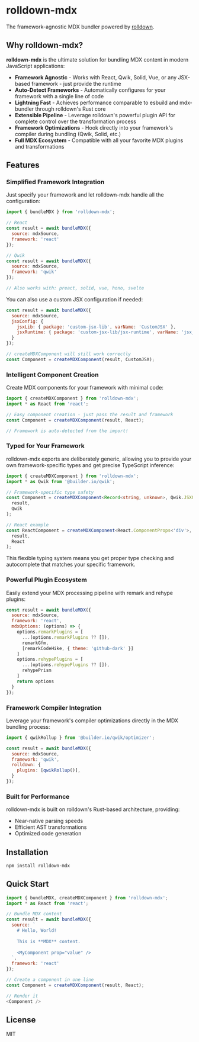 # rolldown-mdx

The framework-agnostic MDX bundler powered by [rolldown](https://github.com/rolldown/rolldown).

## Why rolldown-mdx?

**rolldown-mdx** is the ultimate solution for bundling MDX content in modern JavaScript applications:

- **Framework Agnostic** - Works with React, Qwik, Solid, Vue, or any JSX-based framework - just provide the runtime
- **Auto-Detect Frameworks** - Automatically configures for your framework with a single line of code
- **Lightning Fast** - Achieves performance comparable to esbuild and mdx-bundler through rolldown's Rust core
- **Extensible Pipeline** - Leverage rolldown's powerful plugin API for complete control over the transformation process
- **Framework Optimizations** - Hook directly into your framework's compiler during bundling (Qwik, Solid, etc.)
- **Full MDX Ecosystem** - Compatible with all your favorite MDX plugins and transformations

## Features

### Simplified Framework Integration

Just specify your framework and let rolldown-mdx handle all the configuration:

```js
import { bundleMDX } from 'rolldown-mdx';

// React
const result = await bundleMDX({
  source: mdxSource,
  framework: 'react'
});

// Qwik
const result = await bundleMDX({
  source: mdxSource,
  framework: 'qwik'
});

// Also works with: preact, solid, vue, hono, svelte
```

You can also use a custom JSX configuration if needed:

```js
const result = await bundleMDX({
  source: mdxSource,
  jsxConfig: {
    jsxLib: { package: 'custom-jsx-lib', varName: 'CustomJSX' },
    jsxRuntime: { package: 'custom-jsx-lib/jsx-runtime', varName: 'jsx_runtime' }
  }
});

// createMDXComponent will still work correctly
const Component = createMDXComponent(result, CustomJSX);
```

### Intelligent Component Creation

Create MDX components for your framework with minimal code:

```js
import { createMDXComponent } from 'rolldown-mdx';
import * as React from 'react';

// Easy component creation - just pass the result and framework
const Component = createMDXComponent(result, React);

// Framework is auto-detected from the import!
```

### Typed for Your Framework

rolldown-mdx exports are deliberately generic, allowing you to provide your own framework-specific types and get precise TypeScript inference:

```ts
import { createMDXComponent } from 'rolldown-mdx';
import * as Qwik from '@builder.io/qwik';

// Framework-specific type safety
const Component = createMDXComponent<Record<string, unknown>, Qwik.JSXOutput>(
  result,
  Qwik
);

// React example
const ReactComponent = createMDXComponent<React.ComponentProps<'div'>, React.ReactNode>(
  result, 
  React
);
```

This flexible typing system means you get proper type checking and autocomplete that matches your specific framework.

### Powerful Plugin Ecosystem

Easily extend your MDX processing pipeline with remark and rehype plugins:

```js
const result = await bundleMDX({
  source: mdxSource,
  framework: 'react',
  mdxOptions: (options) => {
    options.remarkPlugins = [
      ...(options.remarkPlugins ?? []),
      remarkGfm,
      [remarkCodeHike, { theme: 'github-dark' }]
    ]
    options.rehypePlugins = [
      ...(options.rehypePlugins ?? []),
      rehypePrism
    ]
    return options
  }
});
```

### Framework Compiler Integration

Leverage your framework's compiler optimizations directly in the MDX bundling process:

```js
import { qwikRollup } from '@builder.io/qwik/optimizer';

const result = await bundleMDX({
  source: mdxSource,
  framework: 'qwik',
  rolldown: {
    plugins: [qwikRollup()],
  }
});
```

### Built for Performance

rolldown-mdx is built on rolldown's Rust-based architecture, providing:

- Near-native parsing speeds
- Efficient AST transformations
- Optimized code generation

## Installation

```bash
npm install rolldown-mdx
```

## Quick Start

```js
import { bundleMDX, createMDXComponent } from 'rolldown-mdx';
import * as React from 'react';

// Bundle MDX content
const result = await bundleMDX({
  source: `
    # Hello, World!
    
    This is **MDX** content.
    
    <MyComponent prop="value" />
  `,
  framework: 'react'
});

// Create a component in one line
const Component = createMDXComponent(result, React);

// Render it
<Component />
```

## License

MIT
